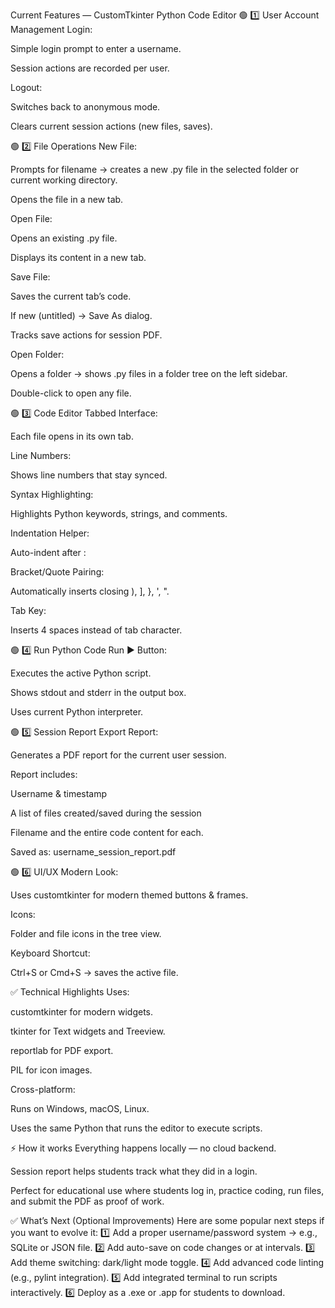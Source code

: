  Current Features — CustomTkinter Python Code Editor
🟢 1️⃣ User Account Management
Login:

Simple login prompt to enter a username.

Session actions are recorded per user.

Logout:

Switches back to anonymous mode.

Clears current session actions (new files, saves).

🟢 2️⃣ File Operations
New File:

Prompts for filename → creates a new .py file in the selected folder or current working directory.

Opens the file in a new tab.

Open File:

Opens an existing .py file.

Displays its content in a new tab.

Save File:

Saves the current tab’s code.

If new (untitled) → Save As dialog.

Tracks save actions for session PDF.

Open Folder:

Opens a folder → shows .py files in a folder tree on the left sidebar.

Double-click to open any file.

🟢 3️⃣ Code Editor
Tabbed Interface:

Each file opens in its own tab.

Line Numbers:

Shows line numbers that stay synced.

Syntax Highlighting:

Highlights Python keywords, strings, and comments.

Indentation Helper:

Auto-indent after :

Bracket/Quote Pairing:

Automatically inserts closing ), ], }, ', ".

Tab Key:

Inserts 4 spaces instead of tab character.

🟢 4️⃣ Run Python Code
Run ▶ Button:

Executes the active Python script.

Shows stdout and stderr in the output box.

Uses current Python interpreter.

🟢 5️⃣ Session Report
Export Report:

Generates a PDF report for the current user session.

Report includes:

Username & timestamp

A list of files created/saved during the session

Filename and the entire code content for each.

Saved as: username_session_report.pdf

🟢 6️⃣ UI/UX
Modern Look:

Uses customtkinter for modern themed buttons & frames.

Icons:

Folder and file icons in the tree view.

Keyboard Shortcut:

Ctrl+S or Cmd+S → saves the active file.

✅ Technical Highlights
Uses:

customtkinter for modern widgets.

tkinter for Text widgets and Treeview.

reportlab for PDF export.

PIL for icon images.

Cross-platform:

Runs on Windows, macOS, Linux.

Uses the same Python that runs the editor to execute scripts.

⚡ How it works
Everything happens locally — no cloud backend.

Session report helps students track what they did in a login.

Perfect for educational use where students log in, practice coding, run files, and submit the PDF as proof of work.

✅ What’s Next (Optional Improvements)
Here are some popular next steps if you want to evolve it:
1️⃣ Add a proper username/password system → e.g., SQLite or JSON file.
2️⃣ Add auto-save on code changes or at intervals.
3️⃣ Add theme switching: dark/light mode toggle.
4️⃣ Add advanced code linting (e.g., pylint integration).
5️⃣ Add integrated terminal to run scripts interactively.
6️⃣ Deploy as a .exe or .app for students to download.

